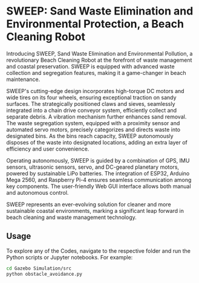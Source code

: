 # SWEEP: Sand Waste Elimination and Environmental Protection, a Beach Cleaning Robot
Introducing SWEEP, Sand Waste Elimination and Environmental Pollution, a revolutionary Beach Cleaning Robot at the forefront of waste management and coastal preservation. SWEEP is equipped with advanced waste collection and segregation features, making it a game-changer in beach maintenance.

SWEEP's cutting-edge design incorporates high-torque DC motors and wide tires on its four wheels, ensuring exceptional traction on sandy surfaces. The strategically positioned claws and sieves, seamlessly integrated into a chain drive conveyor system, efficiently collect and separate debris. A vibration mechanism further enhances sand removal. The waste segregation system, equipped with a proximity sensor and automated servo motors, precisely categorizes and directs waste into designated bins. As the bins reach capacity, SWEEP autonomously disposes of the waste into designated locations, adding an extra layer of efficiency and user convenience.

Operating autonomously, SWEEP is guided by a combination of GPS, IMU sensors, ultrasonic sensors, servo, and DC-geared planetary motors, powered by sustainable LiPo batteries. The integration of ESP32, Arduino Mega 2560, and Raspberry Pi-4 ensures seamless communication among key components. The user-friendly Web GUI interface allows both manual and autonomous control.

SWEEP represents an ever-evolving solution for cleaner and more sustainable coastal environments, marking a significant leap forward in beach cleaning and waste management technology.

## Usage

To explore any of the Codes, navigate to the respective folder and run the Python scripts or Jupyter notebooks. For example:

```bash
cd Gazebo Simulation/src
python obstacle_avoidance.py
```
